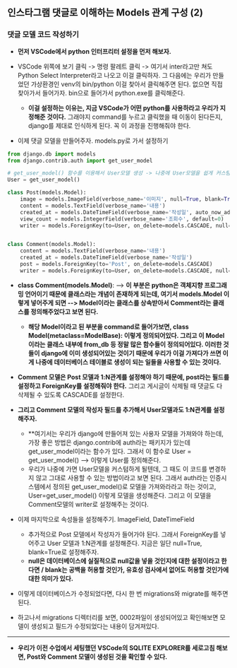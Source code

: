 ## 인스타그램 댓글로 이해하는 Models 관계 구성 (2)


### 댓글 모델 코드 작성하기
- **먼저 VSCode에서 python 인터프리터 설정을 먼저 해보자.**
- VSCode 위쪽에 보기 클릭 -> 명령 팔레트 클릭 -> 여기서 inter라고만 쳐도 Python Select Interpreter라고 나오고 이걸 클릭하자. 그 다음에는 우리가 만들었던 가상환경인 venv의 bin/python
  이걸 찾아서 클릭해주면 된다. 없으면 직접 찾아가서 들어가자. bin으로 들어가서 python.exe를 클릭해준다. 
  - **이걸 설정하는 이유는, 지금 VSCode가 어떤 python를 사용하라고 우리가 지정해준 것이다.** 그래야지 command를 누르고 클릭했을 때 이동이 된다든지, django를 제대로 인식하게 된다. 꼭 이 과정을
    진행해줘야 한다.
    
- 이제 댓글 모델을 만들어주자. models.py로 가서 설정하기
```python
from django.db import models
from django.contrib.auth import get_user_model

# get_user_model() 함수를 이용해서 User모델 생성 -> 나중에 User모델을 쉽게 커스팀하기 위함
User = get_user_model()

class Post(models.Model):
    image = models.ImageField(verbose_name='이미지', null=True, blank=True)
    content = models.TextField(verbose_name='내용')
    created_at = models.DateTimeField(verbose_name='작성일', auto_now_add=True)
    view_count = models.IntegerField(verbose_name='조회수', default=0)
    writer = models.ForeignKey(to=User, on_delete=models.CASCADE, null=True, blank=True)


class Comment(models.Model):
    content = models.TextField(verbose_name='내용')
    created_at = models.DateTimeField(verbose_name='작성일')
    post = models.ForeignKey(to='Post', on_delete=models.CASCADE)
    writer = models.ForeignKey(to=User, on_delete=models.CASCADE, null=True, blank=True)
```

- **class Comment(models.Model)**: --> **이 부분은 python은 객체지향 프로그래밍 언어이기 때문에 클래스라는 개념이 존재하게 되는데, 여기서 models.Model 이렇게 넣어주게 되면 --> Model이라는
  클래스를 상속받아서 Comment라는 클래스를 정의해주었다고 보면 된다.**
  - **해당 Model이라고 된 부분을 command로 들어가보면, class Model(metaclass=ModelBase): 이렇게 정의되어있다. 그리고 이 Model이라는 클래스 내부에 from_db 등 정말 많은 함수들이 정의되어있다. 이러한
    것들이 django에 이미 생성되어있는 것이기 때문에 우리가 이걸 가져다가 쓰면 이게 나중에 데이터베이스 테이블로 생성이 되는 일들을 사용할 수 있는 것이다.**
    
- **Comment 모델은 Post 모델과 1:N관계를 설정해야 하기 때문에, post라는 필드를 설정하고 ForeignKey를 설정해줘야 한다.** 그리고 게시글이 삭제될 때 댓글도 다 삭제될 수 있도록 CASCADE를 설정한다.
- **그리고 Comment 모델의 작성자 필드를 추가해서 User모델과도 1:N관계를 설정해주자.** 
  - **여기서는 우리가 django에 만들어져 있는 사용자 모델을 가져와야 하는데, 가장 좋은 방법은 django.contrib에 auth라는 패키지가 있는데 get_user_model이라는 함수가 있다. 그래서 이 함수로 
    User = get_user_model() --> 이렇게 User를 정의해준다.
  - 우리가 나중에 가면 User모델을 커스텀하게 될텐데, 그 때도 이 코드를 변경하지 않고 그대로 사용할 수 있는 방법이라고 보면 된다. 그래서 auth라는 인증시스템에서 정의된 get_user_model()로 모델을 가져와라라고 하는 것이고, User=get_user_model() 이렇게 모델을 생성해준다. 그리고 이 모델을 Comment모델의 writer로 설정해주는 것이다.


- 이제 마지막으로 속성들을 설정해주기. ImageField, DateTimeField
  - 추가적으로 Post 모델에서 작성자가 들어가야 된다. 그래서 ForeignKey를 넣어주고 User 모델과 1:N관계를 설정해준다. 지금은 일단 null=True, blank=True로 설정해주자.
  - **null은 데이터베이스에 실질적으로 null값을 넣을 것인지에 대한 설정이라고 한다면 / blank는 공백을 허용할 것인가, 유효성 검사에서 없어도 허용할 것인가에 대한 의미가 있다.**


- 이렇게 데이터베이스가 수정되었다면, 다시 한 번 migrations와 migrate를 해주면 된다. 
- 하고나서 migrations 디렉터리를 보면, 0002파일이 생성되어있고 확인해보면 모델이 생성되고 필드가 수정되었다는 내용이 담겨져있다.

* * *
- **우리가 이전 수업에서 세팅했던 VSCode의 SQLITE EXPLORER를 세로고침 해보면, Post와 Comment 모델이 생성된 것을 확인할 수 있다.**
